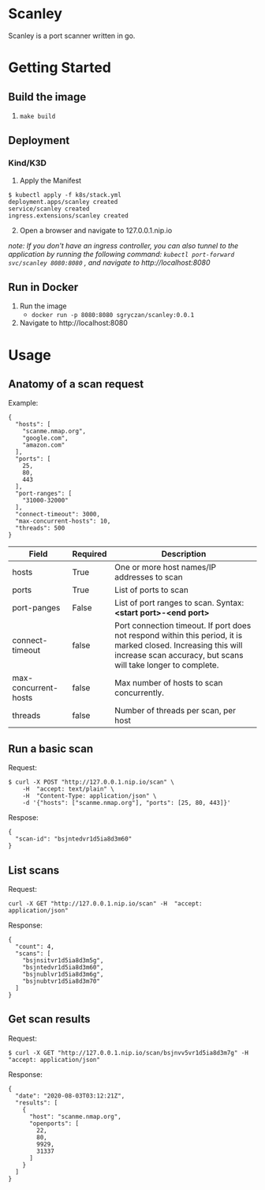 # Scanley

Scanley is a port scanner written in go.

# Getting Started

## Build the image
1. `make build`

## Deployment
### Kind/K3D

1. Apply the Manifest
```
$ kubectl apply -f k8s/stack.yml
deployment.apps/scanley created
service/scanley created
ingress.extensions/scanley created
```

2. Open a browser and navigate to 127.0.0.1.nip.io

*note: If you don't have an ingress controller, you can also tunnel to the application by running the following command: `kubectl port-forward svc/scanley 8080:8080` , and navigate to http://localhost:8080*


## Run in Docker
1. Run the image 
    * `docker run -p 8080:8080 sgryczan/scanley:0.0.1`
2. Navigate to http://localhost:8080

# Usage

## Anatomy of a scan request

Example:
```
{
  "hosts": [
    "scanme.nmap.org",
    "google.com",
    "amazon.com"
  ],
  "ports": [
    25,
    80,
    443
  ],
  "port-ranges": [
    "31000-32000"
  ],
  "connect-timeout": 3000,
  "max-concurrent-hosts": 10,
  "threads": 500
}
```

| Field | Required | Description |
| ----------- | ----------- | ----------- |
| hosts | True | One or more host names/IP addresses to scan |
| ports | True | List of ports to scan |
| port-panges | False | List of port ranges to scan. Syntax: **\<start port>-\<end port>** |
| connect-timeout | false | Port connection timeout. If port does not respond within this period, it is marked closed. Increasing this will increase scan accuracy, but scans will take longer to complete. |
| max-concurrent-hosts | false | Max number of hosts to scan concurrently. |
| threads | false | Number of threads per scan, per host |


## Run a basic scan
Request:
```
$ curl -X POST "http://127.0.0.1.nip.io/scan" \
    -H  "accept: text/plain" \
    -H  "Content-Type: application/json" \
    -d '{"hosts": ["scanme.nmap.org"], "ports": [25, 80, 443]}'

```
Respose:
```
{
  "scan-id": "bsjntedvr1d5ia8d3m60"
}
```

## List scans
Request:
```
curl -X GET "http://127.0.0.1.nip.io/scan" -H  "accept: application/json"
```
Response: 
```
{
  "count": 4,
  "scans": [
    "bsjnsitvr1d5ia8d3m5g",
    "bsjntedvr1d5ia8d3m60",
    "bsjnublvr1d5ia8d3m6g",
    "bsjnubtvr1d5ia8d3m70"
  ]
}
```

## Get scan results
Request:
```
$ curl -X GET "http://127.0.0.1.nip.io/scan/bsjnvv5vr1d5ia8d3m7g" -H  "accept: application/json"
```
Response:
```
{
  "date": "2020-08-03T03:12:21Z",
  "results": [
    {
      "host": "scanme.nmap.org",
      "openports": [
        22,
        80,
        9929,
        31337
      ]
    }
  ]
}
```